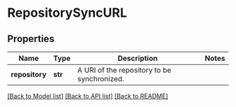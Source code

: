 # RepositorySyncURL

## Properties
Name | Type | Description | Notes
------------ | ------------- | ------------- | -------------
**repository** | **str** | A URI of the repository to be synchronized. | 

[[Back to Model list]](../README.md#documentation-for-models) [[Back to API list]](../README.md#documentation-for-api-endpoints) [[Back to README]](../README.md)



